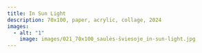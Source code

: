 ```yaml
---
title: In Sun Light
description: 70x100, paper, acrylic, collage, 2024
images:
  - alt: "1"
    image: images/021_70x100_saulės-šviesoje_in-sun-light.jpg
---
```

